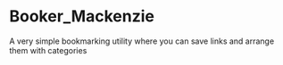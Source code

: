 # Booker_Mackenzie
A very simple bookmarking utility where you can save links and arrange them with categories
